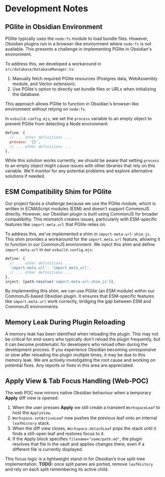 # Development Notes

## PGlite in Obsidian Environment

PGlite typically uses the `node:fs` module to load bundle files. However, Obsidian plugins run in a browser-like environment where `node:fs` is not available. This presents a challenge in implementing PGlite in Obsidian's environment.

To address this, we developed a workaround in `src/database/DatabaseManager.ts`:

1. Manually fetch required PGlite resources (Postgres data, WebAssembly module, and Vector extension).
2. Use PGlite's option to directly set bundle files or URLs when initializing the database.

This approach allows PGlite to function in Obsidian's browser-like environment without relying on `node:fs`.

In `esbuild.config.mjs`, we set the `process` variable to an empty object to prevent PGlite from detecting a Node environment:

```javascript:esbuild.config.mjs
define: {
  // ... other definitions ...
  process: '{}',
  // ... other definitions ...
},
```

While this solution works currently, we should be aware that setting `process` to an empty object might cause issues with other libraries that rely on this variable. We'll monitor for any potential problems and explore alternative solutions if needed.

## ESM Compatibility Shim for PGlite

Our project faces a challenge because we use the PGlite module, which is written in ECMAScript modules (ESM) and doesn't support CommonJS directly. However, our Obsidian plugin is built using CommonJS for broader compatibility. This mismatch creates issues, particularly with ESM-specific features like `import.meta.url` that PGlite relies on.

To address this, we've implemented a shim in `import-meta-url-shim.js`. This shim provides a workaround for the `import.meta.url` feature, allowing it to function in our CommonJS environment. We inject this shim and define `import.meta.url` in our `esbuild.config.mjs`:

```javascript:esbuild.config.mjs
define: {
  // ... other definitions ...
  'import.meta.url': 'import_meta_url',
  // ... other definitions ...
},
inject: [path.resolve('import-meta-url-shim.js')],
```

By implementing this shim, we can use PGlite (an ESM module) within our CommonJS-based Obsidian plugin. It ensures that ESM-specific features like `import.meta.url` work correctly, bridging the gap between ESM and CommonJS environments.

## Memory Leak During Plugin Reloading

A memory leak has been identified when reloading the plugin. This may not be critical for end-users who typically don't reload the plugin frequently, but it can become problematic for developers who reload often during the development process. If you experience Obsidian becoming unresponsive or slow after reloading the plugin multiple times, it may be due to this memory leak. We are actively investigating the root cause and working on potential fixes. Any reports or fixes in this area are appreciated.

## Apply View & Tab Focus Handling (Web-POC)

The web POC now mirrors native Obsidian behaviour when a temporary **Apply** diff view is opened:

1. When the user presses **Apply** we still create a transient `WorkspaceLeaf` to host the `ApplyView`.
2. `Workspace.setActiveLeaf` now pushes the previous leaf onto an internal `leafHistory` stack.
3. When the diff view closes, `Workspace.detachLeaf` pops the stack until it finds a still-open leaf and restores focus to it.
4. If the Apply block specifies `filename="some/path.md"`, the plugin resolves that file in the vault and applies changes there, even if a different file is currently displayed.

This focus logic is a lightweight stand-in for Obsidian’s true split-tree implementation. **TODO:** once split panes are ported, remove `leafHistory` and rely on each split remembering its active child.
